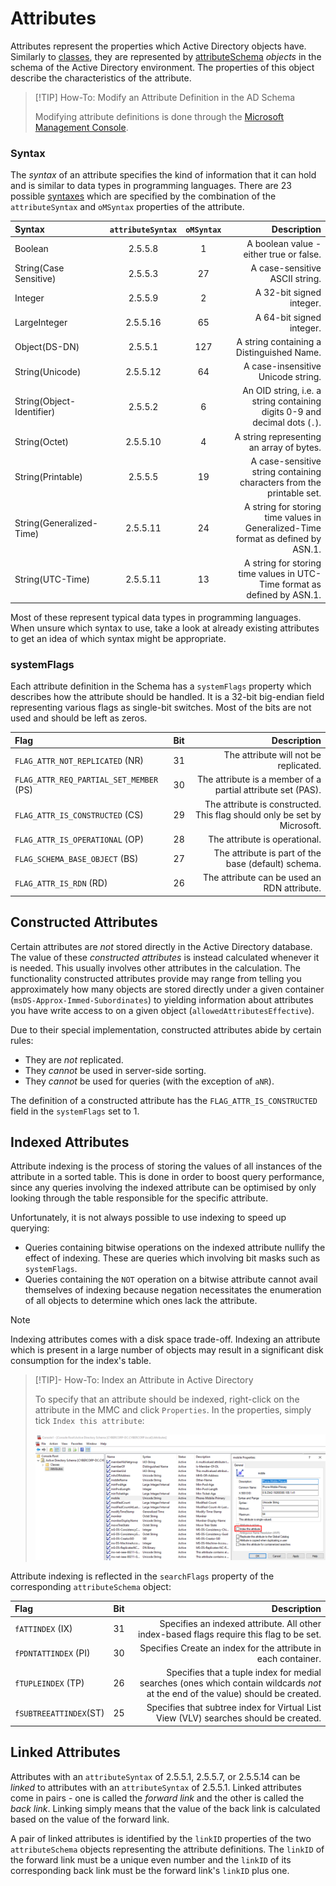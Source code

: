 # Attributes

Attributes represent the properties which Active Directory objects have. Similarly to [classes](Classes.md), they are represented by [attributeSchema](https://learn.microsoft.com/en-us/windows/win32/ad/characteristics-of-attributes) *objects* in the schema of the Active Directory environment. The properties of this object describe the characteristics of the attribute.

>[!TIP] How-To: Modify an Attribute Definition in the AD Schema
>
>Modifying attribute definitions is done through the [Microsoft Management Console](./index.md).
>

### Syntax

The *syntax* of an attribute specifies the kind of information that it can hold and is similar to data types in programming languages. There are 23 possible [syntaxes](https://learn.microsoft.com/en-us/windows/win32/adschema/syntaxes) which are specified by the combination of the `attributeSyntax` and `oMSyntax` properties of the attribute.

|Syntax|`attributeSyntax`|`oMSyntax`|Description|
|:--|:--:|:--:|--:|
|Boolean|2.5.5.8|1|A boolean value - either true or false.|
|String(Case Sensitive)|2.5.5.3|27|A case-sensitive ASCII string.|
|Integer|2.5.5.9|2|A 32-bit signed integer.|
|LargeInteger|2.5.5.16|65|A 64-bit signed integer.|
|Object(DS-DN)|2.5.5.1|127|A string containing a Distinguished Name.|
|String(Unicode)|2.5.5.12|64|A case-insensitive Unicode string.|
|String(Object-Identifier)|2.5.5.2|6|An OID string, i.e. a string containing digits 0-9 and decimal dots (`.`).|
|String(Octet)|2.5.5.10|4|A string representing an array of bytes.|
|String(Printable)|2.5.5.5|19|A case-sensitive string containing characters from the printable set.|
|String(Generalized-Time)|2.5.5.11|24|A string for storing time values in Generalized-Time format as defined by ASN.1.|
|String(UTC-Time)|2.5.5.11|13|A string for storing time values in UTC-Time format as defined by ASN.1.|

Most of these represent typical data types in programming languages. When unsure which syntax to use, take a look at already existing attributes to get an idea of which syntax might be appropriate.

### systemFlags

Each attribute definition in the Schema has a `systemFlags` property which describes how the attribute should be handled. It is a 32-bit big-endian field representing various flags as single-bit switches. Most of the bits are not used and should be left as zeros.

|Flag|Bit|Description|
|:--|:--:|--:|
|`FLAG_ATTR_NOT_REPLICATED` (NR)|31|The attribute will not be replicated.|
|`FLAG_ATTR_REQ_PARTIAL_SET_MEMBER` (PS)|30|The attribute is a member of a partial attribute set (PAS).|
|`FLAG_ATTR_IS_CONSTRUCTED` (CS)|29|The attribute is constructed. This flag should only be set by Microsoft.|
|`FLAG_ATTR_IS_OPERATIONAL` (OP)|28|The attribute is operational.|
|`FLAG_SCHEMA_BASE_OBJECT` (BS)|27|The attribute is part of the base (default) schema.|
|`FLAG_ATTR_IS_RDN` (RD)|26|The attribute can be used an RDN attribute.|

## Constructed Attributes

Certain attributes are *not* stored directly in the Active Directory database. The value of these *constructed attributes* is instead calculated whenever it is needed. This usually involves other attributes in the calculation. The functionality constructed attributes provide may range from telling you approximately how many objects are stored directly under a given container (`msDS-Approx-Immed-Subordinates`) to yielding information about attributes you have write access to on a given object (`allowedAttributesEffective`). 

Due to their special implementation, constructed attributes abide by certain rules:
- They are *not* replicated.
- They *cannot* be used in server-side sorting.
- They *cannot* be used for queries (with the exception of `aNR`).

The definition of a constructed attribute has the `FLAG_ATTR_IS_CONSTRUCTED` field in the `systemFlags` set to 1.

## Indexed Attributes

Attribute indexing is the process of storing the values of all instances of the attribute in a sorted table. This is done in order to boost query performance, since any queries involving the indexed attribute can be optimised by only looking through the table responsible for the specific attribute.

Unfortunately, it is not always possible to use indexing to speed up querying:
- Queries containing bitwise operations on the indexed attribute nullify the effect of indexing. These are queries which involving bit masks such as `systemFlags`.
- Queries containing the `NOT` operation on a bitwise attribute cannot avail themselves of indexing because negation necessitates the enumeration of all objects to determine which ones lack the attribute.

>[!NOTE]
>
>Indexing attributes comes with a disk space trade-off. Indexing an attribute which is present in a large number of objects may result in a significant disk consumption for the index's table.
>

>[!TIP]- How-To: Index an Attribute in Active Directory
>
>To specify that an attribute should be indexed, right-click on the attribute in the MMC and click `Properties`. In the properties, simply tick `Index this attribute`:
>
>![](res/Images/Index%20Attribute.png)
>

Attribute indexing is reflected in the `searchFlags` property of the corresponding `attributeSchema` object:

|Flag|Bit|Description|
|:--|:--:|--:|
|`fATTINDEX` (IX)|31|Specifies an indexed attribute. All other index-based flags require this flag to be set.|
|`fPDNTATTINDEX` (PI)|30|Specifies Create an index for the attribute in each container.|
|`fTUPLEINDEX` (TP)|26|Specifies that a tuple index for medial searches (ones which contain wildcards *not* at the end of the value) should be created.|
|`fSUBTREEATTINDEX`(ST)|25|Specifies that subtree index for Virtual List View (VLV) searches should be created.|

## Linked Attributes

Attributes with an `attributeSyntax` of 2.5.5.1, 2.5.5.7, or 2.5.5.14 can be *linked* to attributes with an `attributeSyntax` of 2.5.5.1. Linked attributes come in pairs - one is called the *forward link* and the other is called the *back link*. Linking simply means that the value of the back link is calculated based on the value of the forward link.

A pair of linked attributes is identified by the `linkID` properties of the two `attributeSchema` objects representing the attribute definitions. The `linkID` of the forward link must be a unique even number and the `linkID` of its corresponding back link must be the forward link's `linkID` plus one.